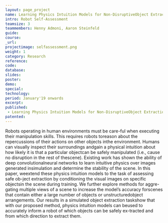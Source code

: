 ```yaml
---
layout: page_project
name: Learning Physics Intuition Models for Non-DisruptiveObject Extraction from Clutter
intro: Robot Self-Assessment
teamsize: 3
teammembers: Henny Admoni, Aaron Steinfeld
guide:
course:
_url: 
projectimage: selfassessment.png
weight: 1
category: Research
reference:
code:
database: 
slides: 
poster: 
demo: 
special:
technology: 
period: January'19 onwards
excerpt:
published: 
 - Learning Physics Intuition Models for Non-DisruptiveObject Extraction from Clutter (Under Review, ECAI 2020)
patented: 
---
```

Robots operating in human environments must be care-ful when executing their manipulation skills. This requires robots toreason about the repercussions of their actions on other objects inthe environment. Humans can visually inspect their surroundings andgain a physical intuition about how likely it is that a particular objectcan be safely manipulated (i.e., cause no disruption in the rest of thescene). Existing work has shown the ability of deep convolutionalneural networks to learn intuitive physics over images generated insimulation and determine the stability of the scene. In this paper, weextend these physics intuition models to the task of assessing safe ob-ject extraction by conditioning the visual images on specific objectsin the scene during training. We further explore methods for aggre-gating multiple views of a scene to increase the model’s accuracy forscenes that contain either a large number of objects or unstructuredobject arrangements. Our results in a simulated object extraction taskshow that with our proposed method, physics intuition models can beused to accurately inform a robot of which objects can be safely ex-tracted and from which direction to extract them.